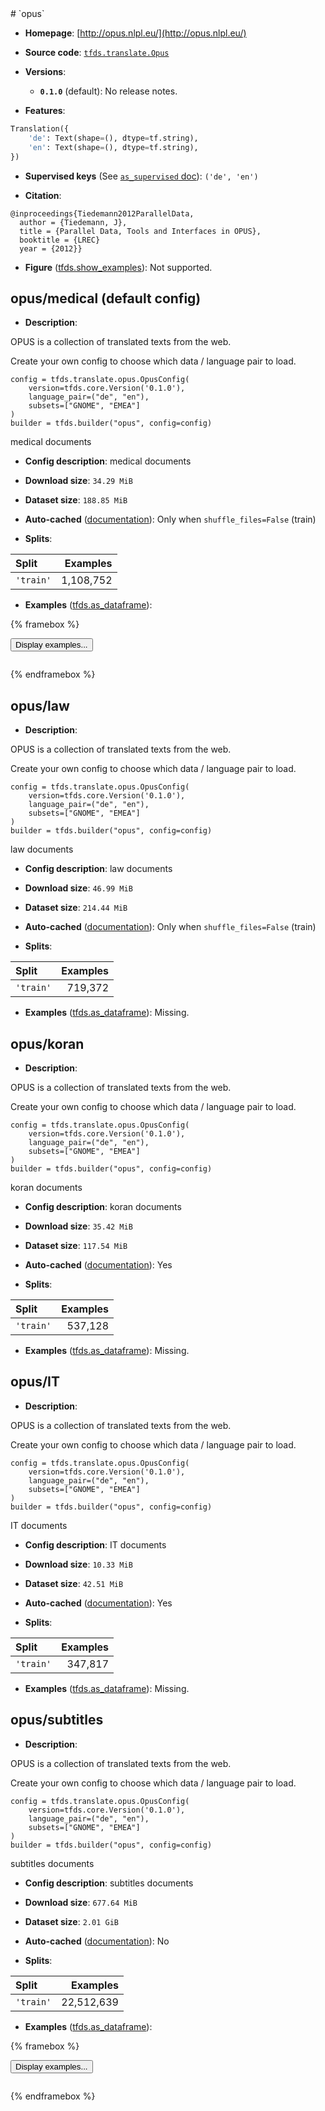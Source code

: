 <div itemscope itemtype="http://schema.org/Dataset">
  <div itemscope itemprop="includedInDataCatalog" itemtype="http://schema.org/DataCatalog">
    <meta itemprop="name" content="TensorFlow Datasets" />
  </div>
  <meta itemprop="name" content="opus" />
  <meta itemprop="description" content="OPUS is a collection of translated texts from the web.&#10;&#10;Create your own config to choose which data / language pair to load.&#10;&#10;```&#10;config = tfds.translate.opus.OpusConfig(&#10;    version=tfds.core.Version(&#x27;0.1.0&#x27;),&#10;    language_pair=(&quot;de&quot;, &quot;en&quot;),&#10;    subsets=[&quot;GNOME&quot;, &quot;EMEA&quot;]&#10;)&#10;builder = tfds.builder(&quot;opus&quot;, config=config)&#10;```&#10;&#10;medical documents&#10;&#10;To use this dataset:&#10;&#10;```python&#10;import tensorflow_datasets as tfds&#10;&#10;ds = tfds.load(&#x27;opus&#x27;, split=&#x27;train&#x27;)&#10;for ex in ds.take(4):&#10;  print(ex)&#10;```&#10;&#10;See [the guide](https://www.tensorflow.org/datasets/overview) for more&#10;informations on [tensorflow_datasets](https://www.tensorflow.org/datasets).&#10;&#10;" />
  <meta itemprop="url" content="https://www.tensorflow.org/datasets/catalog/opus" />
  <meta itemprop="sameAs" content="http://opus.nlpl.eu/" />
  <meta itemprop="citation" content="@inproceedings{Tiedemann2012ParallelData,&#10;  author = {Tiedemann, J},&#10;  title = {Parallel Data, Tools and Interfaces in OPUS},&#10;  booktitle = {LREC}&#10;  year = {2012}}" />
</div>
# `opus`

*   **Homepage**: [http://opus.nlpl.eu/](http://opus.nlpl.eu/)

*   **Source code**: [`tfds.translate.Opus`](https://github.com/tensorflow/datasets/tree/master/tensorflow_datasets/translate/opus.py)

*   **Versions**:

    * **`0.1.0`** (default): No release notes.

*   **Features**:

```python
Translation({
    'de': Text(shape=(), dtype=tf.string),
    'en': Text(shape=(), dtype=tf.string),
})
```

*   **Supervised keys** (See [`as_supervised` doc](https://www.tensorflow.org/datasets/api_docs/python/tfds/load#args)): `('de', 'en')`

*   **Citation**:

```
@inproceedings{Tiedemann2012ParallelData,
  author = {Tiedemann, J},
  title = {Parallel Data, Tools and Interfaces in OPUS},
  booktitle = {LREC}
  year = {2012}}
```

*   **Figure** ([tfds.show_examples](https://www.tensorflow.org/datasets/api_docs/python/tfds/visualization/show_examples)): Not supported.


## opus/medical (default config)

*   **Description**:

OPUS is a collection of translated texts from the web.

Create your own config to choose which data / language pair to load.

```
config = tfds.translate.opus.OpusConfig(
    version=tfds.core.Version('0.1.0'),
    language_pair=("de", "en"),
    subsets=["GNOME", "EMEA"]
)
builder = tfds.builder("opus", config=config)
```

medical documents

*   **Config description**: medical documents

*   **Download size**: `34.29 MiB`

*   **Dataset size**: `188.85 MiB`

*   **Auto-cached** ([documentation](https://www.tensorflow.org/datasets/performances#auto-caching)): Only when `shuffle_files=False` (train)

*   **Splits**:

Split  | Examples
:----- | -------:
`'train'` | 1,108,752

*   **Examples** ([tfds.as_dataframe](https://www.tensorflow.org/datasets/api_docs/python/tfds/as_dataframe)):

<!-- mdformat off(HTML should not be auto-formatted) -->

{% framebox %}

<button id="displaydataframe">Display examples...</button>
<div id="dataframecontent" style="overflow-x:scroll"></div>

<script src="https://www.gstatic.com/external_hosted/jquery2.min.js"></script>

<script>
var url = "https://storage.googleapis.com/tfds-data/visualization/dataframe/opus-medical-0.1.0.html";
$(document).ready(() => {
  $("#displaydataframe").click((event) => {
    // Disable the button after clicking (dataframe loaded only once).
    $("#displaydataframe").prop("disabled", true);

    // Pre-fetch and display the content
    $.get(url, (data) => {
      $("#dataframecontent").html(data);
    }).fail(() => {
      $("#dataframecontent").html(
        'Error loading examples. If the error persist, please open '
        + 'a new issue.'
      );
    });
  });
});
</script>

{% endframebox %}

<!-- mdformat on -->

## opus/law

*   **Description**:

OPUS is a collection of translated texts from the web.

Create your own config to choose which data / language pair to load.

```
config = tfds.translate.opus.OpusConfig(
    version=tfds.core.Version('0.1.0'),
    language_pair=("de", "en"),
    subsets=["GNOME", "EMEA"]
)
builder = tfds.builder("opus", config=config)
```

law documents

*   **Config description**: law documents

*   **Download size**: `46.99 MiB`

*   **Dataset size**: `214.44 MiB`

*   **Auto-cached**
    ([documentation](https://www.tensorflow.org/datasets/performances#auto-caching)):
    Only when `shuffle_files=False` (train)

*   **Splits**:

Split     | Examples
:-------- | -------:
`'train'` | 719,372

*   **Examples**
    ([tfds.as_dataframe](https://www.tensorflow.org/datasets/api_docs/python/tfds/as_dataframe)):
    Missing.

## opus/koran

*   **Description**:

OPUS is a collection of translated texts from the web.

Create your own config to choose which data / language pair to load.

```
config = tfds.translate.opus.OpusConfig(
    version=tfds.core.Version('0.1.0'),
    language_pair=("de", "en"),
    subsets=["GNOME", "EMEA"]
)
builder = tfds.builder("opus", config=config)
```

koran documents

*   **Config description**: koran documents

*   **Download size**: `35.42 MiB`

*   **Dataset size**: `117.54 MiB`

*   **Auto-cached**
    ([documentation](https://www.tensorflow.org/datasets/performances#auto-caching)):
    Yes

*   **Splits**:

Split     | Examples
:-------- | -------:
`'train'` | 537,128

*   **Examples**
    ([tfds.as_dataframe](https://www.tensorflow.org/datasets/api_docs/python/tfds/as_dataframe)):
    Missing.

## opus/IT

*   **Description**:

OPUS is a collection of translated texts from the web.

Create your own config to choose which data / language pair to load.

```
config = tfds.translate.opus.OpusConfig(
    version=tfds.core.Version('0.1.0'),
    language_pair=("de", "en"),
    subsets=["GNOME", "EMEA"]
)
builder = tfds.builder("opus", config=config)
```

IT documents

*   **Config description**: IT documents

*   **Download size**: `10.33 MiB`

*   **Dataset size**: `42.51 MiB`

*   **Auto-cached**
    ([documentation](https://www.tensorflow.org/datasets/performances#auto-caching)):
    Yes

*   **Splits**:

Split     | Examples
:-------- | -------:
`'train'` | 347,817

*   **Examples**
    ([tfds.as_dataframe](https://www.tensorflow.org/datasets/api_docs/python/tfds/as_dataframe)):
    Missing.

## opus/subtitles

*   **Description**:

OPUS is a collection of translated texts from the web.

Create your own config to choose which data / language pair to load.

```
config = tfds.translate.opus.OpusConfig(
    version=tfds.core.Version('0.1.0'),
    language_pair=("de", "en"),
    subsets=["GNOME", "EMEA"]
)
builder = tfds.builder("opus", config=config)
```

subtitles documents

*   **Config description**: subtitles documents

*   **Download size**: `677.64 MiB`

*   **Dataset size**: `2.01 GiB`

*   **Auto-cached**
    ([documentation](https://www.tensorflow.org/datasets/performances#auto-caching)):
    No

*   **Splits**:

Split     | Examples
:-------- | ---------:
`'train'` | 22,512,639

*   **Examples**
    ([tfds.as_dataframe](https://www.tensorflow.org/datasets/api_docs/python/tfds/as_dataframe)):

<!-- mdformat off(HTML should not be auto-formatted) -->

{% framebox %}

<button id="displaydataframe">Display examples...</button>
<div id="dataframecontent" style="overflow-x:scroll"></div>
<script src="https://www.gstatic.com/external_hosted/jquery2.min.js"></script>
<script>
var url = "https://storage.googleapis.com/tfds-data/visualization/dataframe/opus-subtitles-0.1.0.html";
$(document).ready(() => {
  $("#displaydataframe").click((event) => {
    // Disable the button after clicking (dataframe loaded only once).
    $("#displaydataframe").prop("disabled", true);

    // Pre-fetch and display the content
    $.get(url, (data) => {
      $("#dataframecontent").html(data);
    }).fail(() => {
      $("#dataframecontent").html(
        'Error loading examples. If the error persist, please open '
        + 'a new issue.'
      );
    });
  });
});
</script>

{% endframebox %}

<!-- mdformat on -->
